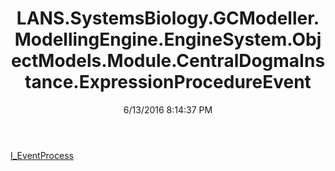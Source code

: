 ﻿---
title: LANS.SystemsBiology.GCModeller.ModellingEngine.EngineSystem.ObjectModels.Module.CentralDogmaInstance.ExpressionProcedureEvent
date: 6/13/2016 8:14:37 PM
---

[I_EventProcess](T-LANS.SystemsBiology.GCModeller.ModellingEngine.EngineSystem.ObjectModels.Module.CentralDogmaInstance.ExpressionProcedureEvent.I_EventProcess.html)
